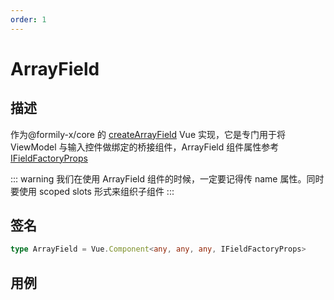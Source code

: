 ```yaml
---
order: 1
---
```


# ArrayField

## 描述

作为@formily-x/core 的 [createArrayField](https://core.formilyjs.org/api/models/form#createarrayfield) Vue 实现，它是专门用于将 ViewModel 与输入控件做绑定的桥接组件，ArrayField 组件属性参考[IFieldFactoryProps](https://core.formilyjs.org/api/models/form#ifieldfactoryprops)

::: warning
我们在使用 ArrayField 组件的时候，一定要记得传 name 属性。同时要使用 scoped slots 形式来组织子组件
:::

## 签名

```ts
type ArrayField = Vue.Component<any, any, any, IFieldFactoryProps>
```

## 用例

<dumi-previewer demoPath="api/components/array-field" />
